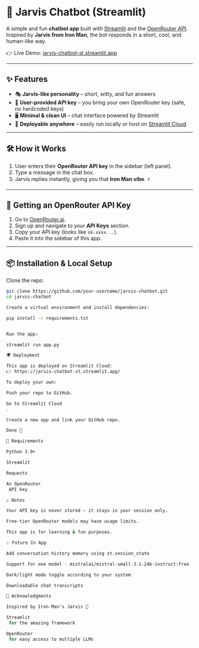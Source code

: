 # 🤖 Jarvis Chatbot (Streamlit)

A simple and fun **chatbot app** built with [Streamlit](https://streamlit.io/) and the [OpenRouter API](https://openrouter.ai/).  
Inspired by **Jarvis from Iron Man**, the bot responds in a short, cool, and human-like way.  

👉 Live Demo: [jarvis-chatbot-st.streamlit.app](https://jarvis-chatbot-st.streamlit.app/)

---

## ✨ Features
- 🎭 **Jarvis-like personality** – short, witty, and fun answers
- 🔑 **User-provided API key** – you bring your own OpenRouter key (safe, no hardcoded keys)
- 🖥️ **Minimal & clean UI** – chat interface powered by Streamlit
- 🚀 **Deployable anywhere** – easily run locally or host on [Streamlit Cloud](https://streamlit.io/cloud)

---

## 🛠️ How it Works
1. User enters their **OpenRouter API key** in the sidebar (left panel).
2. Type a message in the chat box.
3. Jarvis replies instantly, giving you that **Iron Man vibe**. ⚡

---

## 🔑 Getting an OpenRouter API Key
1. Go to [OpenRouter.ai](https://openrouter.ai/).  
2. Sign up and navigate to your **API Keys** section.  
3. Copy your API key (looks like `sk-xxxx...`).  
4. Paste it into the sidebar of this app.

---

## 📦 Installation & Local Setup

Clone the repo:

```bash
git clone https://github.com/your-username/jarvis-chatbot.git
cd jarvis-chatbot

Create a virtual environment and install dependencies:

pip install -r requirements.txt


Run the app:

streamlit run app.py

🌍 Deployment

This app is deployed on Streamlit Cloud:
👉 https://jarvis-chatbot-st.streamlit.app/

To deploy your own:

Push your repo to GitHub.

Go to Streamlit Cloud
.

Create a new app and link your GitHub repo.

Done 🎉

📜 Requirements

Python 3.9+

Streamlit

Requests

An OpenRouter
 API key

⚠️ Notes

Your API key is never stored — it stays in your session only.

Free-tier OpenRouter models may have usage limits.

This app is for learning & fun purposes.

💡 Future In App

Add conversation history memory using st.session_state

Support for one model - mistralai/mistral-small-3.1-24b-instruct:free

Dark/light mode toggle according to your system

Downloadable chat transcripts

🙌 Acknowledgments

Inspired by Iron Man’s Jarvis 🦾

Streamlit
 for the amazing framework

OpenRouter
 for easy access to multiple LLMs

```
